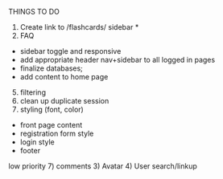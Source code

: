 THINGS TO DO 

1) Create link to /flashcards/ sidebar *
2) FAQ
- sidebar toggle and responsive
- add appropriate header nav+sidebar to all logged in pages
- finalize databases;
- add content to home page
5) filtering
6) clean up duplicate session
7) styling (font, color)
- front page content
- registration form style
- login style
- footer

low priority
7) comments
3) Avatar
4) User search/linkup
